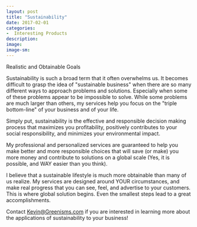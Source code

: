 ```yaml
---
layout: post
title: "Sustainability"
date: 2017-02-01
categories:
-  Interesting Products
description: 
image: 
image-sm: 
---
```




Realistic and Obtainable Goals

Sustainability is such a broad term that it often overwhelms us.  It becomes difficult to grasp the idea of "sustainable business" when there are so many different ways to approach problems and solutions. Especially when some of these problems appear to be impossible to solve. While some problems are much larger than others, my services help you focus on the "triple bottom-line" of your business and of your life.

Simply put, sustainability is the effective and responsible decision making process that maximizes you profitability, positively contributes to your social responsibility, and minimizes your environmental impact.

My professional and personalized services are guaranteed to help you make better and more responsible choices that will save (or make) you more money and contribute to solutions on a global scale (Yes, it is possible, and WAY easier than you think).

I believe that a sustainable lifestyle is much more obtainable than many of us realize. My services are designed around YOUR circumstances, and make real progress that you can see, feel, and advertise to your customers. This is where global solution begins. Even the smallest steps lead to a great accomplishments.

Contact Kevin@Greenisms.com if you are interested in learning more about the applications of sustainability to your business!

